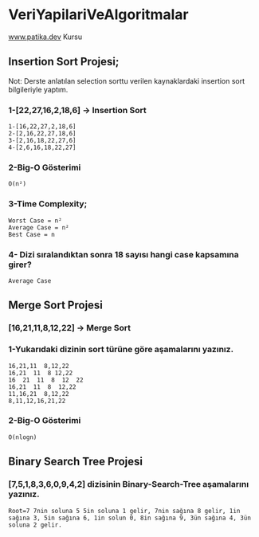 # VeriYapilariVeAlgoritmalar
www.patika.dev Kursu

## Insertion Sort Projesi;
Not: Derste anlatılan selection sorttu verilen kaynaklardaki insertion sort bilgileriyle yaptım.
### 1-[22,27,16,2,18,6] -> Insertion Sort
	1-[16,22,27,2,18,6]
	2-[2,16,22,27,18,6]
	3-[2,16,18,22,27,6]
	4-[2,6,16,18,22,27]

### 2-Big-O Gösterimi
	O(n²)
### 3-Time Complexity;
	Worst Case = n²
	Average Case = n²
	Best Case = n
### 4- Dizi sıralandıktan sonra 18 sayısı hangi case kapsamına girer?
	Average Case


## Merge Sort Projesi
### [16,21,11,8,12,22] -> Merge Sort
### 1-Yukarıdaki dizinin sort türüne göre aşamalarını yazınız.
	16,21,11  8,12,22
	16,21  11  8 12,22
	16  21  11  8  12  22
	16,21  11  8  12,22
	11,16,21  8,12,22
	8,11,12,16,21,22

### 2-Big-O Gösterimi
	O(nlogn)


## Binary Search Tree Projesi
### [7,5,1,8,3,6,0,9,4,2] dizisinin Binary-Search-Tree aşamalarını yazınız.
	Root=7 7nin soluna 5 5in soluna 1 gelir, 7nin sağına 8 gelir, 1in sağına 3, 5in sağına 6, 1in solun 0, 8in sağına 9, 3ün sağına 4, 3ün soluna 2 gelir.

